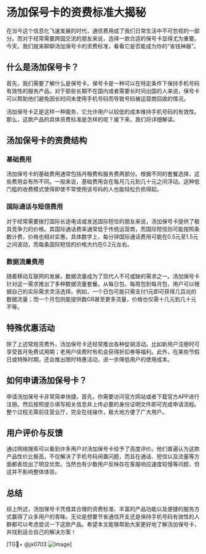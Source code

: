 # 汤加保号卡的资费标准大揭秘

在当今这个信息化飞速发展的时代，通信费用成了我们日常生活中不可忽视的一部分。而对于经常需要跨国交流的朋友来说，选择一款合适的保号卡显得尤为重要。今天，我们就来聊聊汤加保号卡的资费标准，看看它是否能成为你的“省钱神器”。

## 什么是汤加保号卡？

首先，我们需要了解什么是保号卡。保号卡是一种可以在特定条件下保持手机号码有效性的服务产品。对于那些长期不在国内或者需要长时间出国的人来说，保号卡可以帮助他们避免因长时间未使用手机号码而导致号码被运营商回收的情况。

汤加保号卡正是这样一种服务，它允许用户以较低的成本维持手机号码的有效性。那么，这款产品的具体资费标准是怎样的呢？接下来，我们将详细解读。

## 汤加保号卡的资费结构

### 基础费用

汤加保号卡的基础费用通常包括月租费和服务费两部分。根据不同的套餐选择，这些费用会有所不同。一般来说，基础费用会在每月几元到几十元之间浮动。这种低门槛的收费模式使得即使不常使用该号码的人也能轻松负担得起。

### 国际通话与短信费用

对于经常需要拨打国际长途电话或发送国际短信的朋友来说，汤加保号卡提供了极具竞争力的价格。其国际通话费率通常低于传统运营商，而国际短信则可能按照条数计费，价格也相对实惠。具体数字上，每分钟国际通话费用可能在0.5元至1.5元之间波动，而每条国际短信的价格大约在0.2元左右。

### 数据流量费用

随着移动互联网的发展，数据流量成为了现代人不可或缺的需求之一。汤加保号卡针对这一需求推出了多种数据流量套餐。从每日包、每周包到每月包，用户可以根据自己的实际需求灵活选择。例如，一个日包可能只需支付1元即可获得几百兆的数据流量；而一个月包则能提供数GB甚至更多流量，价格也仅需十几元到几十元不等。

## 特殊优惠活动

除了上述常规资费外，汤加保号卡还经常推出各种促销活动。比如新用户注册时可享受首月免费试用期；老用户续费时有机会获得折扣券等福利。此外，在某些节假日或特殊时期，还会推出限时特惠活动，进一步降低用户的使用成本。

## 如何申请汤加保号卡？

申请汤加保号卡非常简单快捷。首先，你需要访问官方网站或者下载官方APP进行注册。然后按照提示填写相关信息并上传必要的身份证明文件即可完成申请流程。整个过程无需前往营业厅，完全在线操作，极大地方便了广大用户。

## 用户评价与反馈

通过网络搜索可以看到许多用户对汤加保号卡给予了高度评价。他们普遍认为这款产品性价比极高，不仅解决了手机号码闲置问题，而且在通话、短信以及流量等方面都表现出了明显优势。当然也有少数用户反映存在客服响应速度较慢等问题，但这并不影响整体体验。

## 总结

综上所述，汤加保号卡凭借其合理的资费标准、丰富的产品功能以及便捷的服务方式赢得了众多用户的青睐。无论是想要节省通信开支还是保持手机号码有效性的人群都可以考虑尝试一下这款产品。希望本文能够帮助大家更好地了解汤加保号卡，并找到适合自己的解决方案！

[TG💪+ @jx0703 ![Image](https://github.com/user-attachments/assets/dbca1d08-cadb-493c-b0ec-ad6f7a83f270)]
